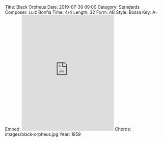 Title: Black Orpheus
Date: 2019-07-30 09:00
Category: Standards
Composer: Luiz Bonfia
Time: 4/4
Length: 32
Form: AB
Style: Bossa
Key: A-
Embed: <iframe src="https://open.spotify.com/embed/user/thatdavidmiller/playlist/36N0sxVXgzLZFCR5ByejiV" width="300" height="380" frameborder="0" allowtransparency="true" allow="encrypted-media"></iframe>
Chords: images/black-orpheus.jpg
Year: 1959
